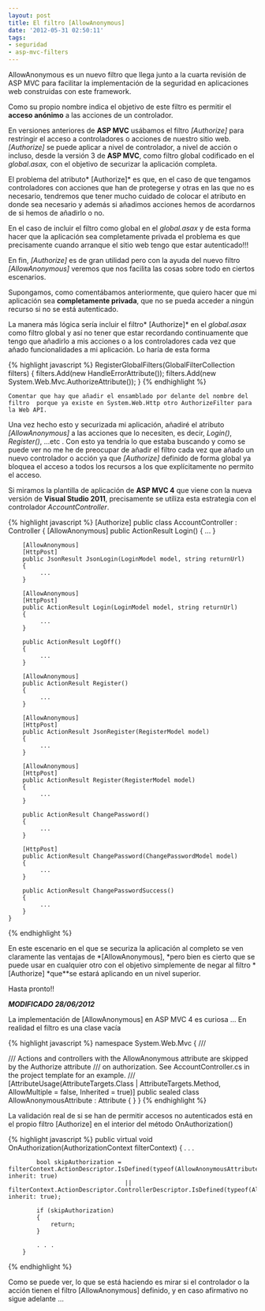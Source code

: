 ```yaml
---
layout: post
title: El filtro [AllowAnonymous]
date: '2012-05-31 02:50:11'
tags:
- seguridad
- asp-mvc-filters
---
```



AllowAnonymous es un nuevo filtro que llega junto a la cuarta revisión de ASP MVC para facilitar la implementación de la seguridad en aplicaciones web construidas con este framework.

Como su propio nombre indica el objetivo de este filtro es permitir el **acceso anónimo** a las acciones de un controlador.

En versiones anteriores de **ASP MVC** usábamos el filtro *[Authorize]* para restringir el acceso a controladores o acciones de nuestro sitio web. *[Authorize]* se puede aplicar a nivel de controlador, a nivel de acción o incluso, desde la versión 3 de **ASP MVC**, como filtro global codificado en el *global.asax,* con el objetivo de securizar la aplicación completa.

El problema del atributo* [Authorize]* es que, en el caso de que tengamos controladores con acciones que han de protegerse y otras en las que no es necesario, tendremos que tener mucho cuidado de colocar el atributo en donde sea necesario y además si añadimos acciones hemos de acordarnos de si hemos de añadirlo o no.

En el caso de incluir el filtro como global en el *global.asax* y de esta forma hacer que la aplicación sea completamente privada el problema es que precisamente cuando arranque el sitio web tengo que estar autenticado!!!

En fin, *[Authorize]* es de gran utilidad pero con la ayuda del nuevo filtro *[AllowAnonymous]* veremos que nos facilita las cosas sobre todo en ciertos escenarios.

Supongamos, como comentábamos anteriormente, que quiero hacer que mi aplicación sea **completamente privada**, que no se pueda acceder a ningún recurso si no se está autenticado.

La manera más lógica sería incluir el filtro* [Authorize]* en el *global.asax* como filtro global y así no tener que estar recordando continuamente que tengo que añadirlo a mis acciones o a los controladores cada vez que añado funcionalidades a mi aplicación. Lo haría de esta forma

{% highlight javascript %}
RegisterGlobalFilters(GlobalFilterCollection filters) {
  filters.Add(new HandleErrorAttribute());
  filters.Add(new System.Web.Mvc.AuthorizeAttribute());
}
{% endhighlight %}
```
Comentar que hay que añadir el ensamblado por delante del nombre del filtro  porque ya existe en System.Web.Http otro AuthorizeFilter para la Web API.
```

Una vez hecho esto y securizada mi aplicación, añadiré el atributo *[AllowAnonymous]* a las acciones que lo necesiten, es decir, *Login()*, *Register()*, …etc . Con esto ya tendría lo que estaba buscando y como se puede ver no me he de preocupar de añadir el filtro cada vez que añado un nuevo controlador o acción ya que *[Authorize]* definido de forma global ya bloquea el acceso a todos los recursos a los que explícitamente no permito el acceso.

Si miramos la plantilla de aplicación de **ASP MVC 4** que viene con la nueva versión de **Visual Studio 2011**, precisamente se utiliza esta estrategia con el controlador *AccountController*.

{% highlight javascript %}
    [Authorize]
    public class AccountController : Controller
    {
        [AllowAnonymous]
        public ActionResult Login()
        {
             ...
        }

        [AllowAnonymous]
        [HttpPost]
        public JsonResult JsonLogin(LoginModel model, string returnUrl)
        {
             ...
        }

        [AllowAnonymous]
        [HttpPost]
        public ActionResult Login(LoginModel model, string returnUrl)
        {
             ...
        }

        public ActionResult LogOff()
        {
             ...
        }

        [AllowAnonymous]
        public ActionResult Register()
        {
             ...
        }

        [AllowAnonymous]
        [HttpPost]
        public ActionResult JsonRegister(RegisterModel model)
        {
             ...
        }

        [AllowAnonymous]
        [HttpPost]
        public ActionResult Register(RegisterModel model)
        {
             ...
        }

        public ActionResult ChangePassword()
        {
             ...
        }

        [HttpPost]
        public ActionResult ChangePassword(ChangePasswordModel model)
        {
             ...        
        }

        public ActionResult ChangePasswordSuccess()
        {
             ...
        }
    }
{% endhighlight %}


En este escenario en el que se securiza la aplicación al completo se ven claramente las ventajas de *[AllowAnonymous], *pero bien es cierto que se puede usar en cualquier otro con el objetivo simplemente de negar al filtro * [Authorize] *que**se estará aplicando en un nivel superior.

Hasta pronto!!

***MODIFICADO 28/06/2012***

La implementación de [AllowAnonymous] en ASP MVC 4 es curiosa … En realidad el filtro es una clase vacía

{% highlight javascript %}
namespace System.Web.Mvc
{
    /// <summary>
    /// Actions and controllers with the AllowAnonymous attribute are skipped by the Authorize attribute
    /// on authorization. See AccountController.cs in the project template for an example.
    /// </summary>
    [AttributeUsage(AttributeTargets.Class | AttributeTargets.Method, AllowMultiple = false, Inherited = true)]
    public sealed class AllowAnonymousAttribute : Attribute
    {
    }
}
{% endhighlight %}

La validación real de si se han de permitir accesos no autenticados está en el propio filtro [Authorize] en el interior del método OnAuthorization()

{% highlight javascript %}
public virtual void OnAuthorization(AuthorizationContext filterContext)
        {
            . . .

            bool skipAuthorization = filterContext.ActionDescriptor.IsDefined(typeof(AllowAnonymousAttribute), inherit: true)
                                     || filterContext.ActionDescriptor.ControllerDescriptor.IsDefined(typeof(AllowAnonymousAttribute), inherit: true);

            if (skipAuthorization)
            {
                return;
            }

            . . .
        }
{% endhighlight %}

Como se puede ver, lo que se está haciendo es mirar si el controlador o la acción tienen el filtro [AllowAnonymous] definido, y en caso afirmativo no sigue adelante …

